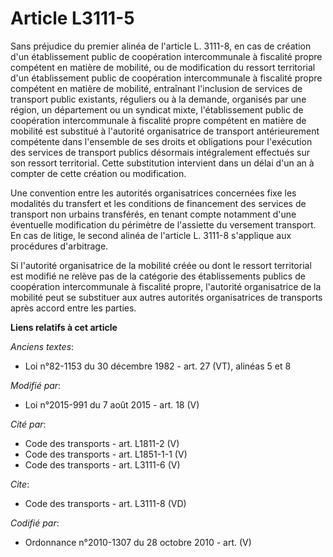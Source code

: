 # Article L3111-5

Sans préjudice du premier alinéa de l'article L. 3111-8, en cas de création d'un établissement public de coopération
intercommunale à fiscalité propre compétent en matière de mobilité, ou de modification du ressort territorial d'un
établissement public de coopération intercommunale à fiscalité propre compétent en matière de mobilité, entraînant
l'inclusion de services de transport public existants, réguliers ou à la demande, organisés par une région, un département ou
un syndicat mixte, l'établissement public de coopération intercommunale à fiscalité propre compétent en matière de mobilité
est substitué à l'autorité organisatrice de transport antérieurement compétente dans l'ensemble de ses droits et obligations
pour l'exécution des services de transport publics désormais intégralement effectués sur son ressort territorial. Cette
substitution intervient dans un délai d'un an à compter de cette création ou modification. 

Une convention entre les autorités organisatrices concernées fixe les modalités du transfert et les conditions de financement
des services de transport non urbains transférés, en tenant compte notamment d'une éventuelle modification du périmètre de
l'assiette du versement transport. En cas de litige, le second alinéa de l'article L. 3111-8 s'applique aux procédures
d'arbitrage. 

Si l'autorité organisatrice de la mobilité créée ou dont le ressort territorial est modifié ne relève pas de la catégorie des
établissements publics de coopération intercommunale à fiscalité propre, l'autorité organisatrice de la mobilité peut se
substituer aux autres autorités organisatrices de transports après accord entre les parties.

**Liens relatifs à cet article**

_Anciens textes_:

  - Loi n°82-1153 du 30 décembre 1982 - art. 27 (VT), alinéas 5 et 8

_Modifié par_:

  - Loi n°2015-991 du 7 août 2015 - art. 18 (V)

_Cité par_:

  - Code des transports - art. L1811-2 (V)
  - Code des transports - art. L1851-1-1 (V)
  - Code des transports - art. L3111-6 (V)

_Cite_:

  - Code des transports - art. L3111-8 (VD)

_Codifié par_:

  - Ordonnance n°2010-1307 du 28 octobre 2010 - art. (V)
